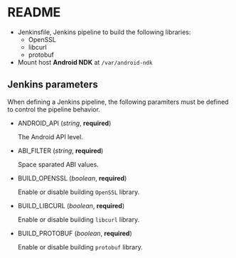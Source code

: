 # README

- Jenkinsfile, Jenkins pipeline to build the following libraries:
  - OpenSSL
  - libcurl
  - protobuf
- Mount host **Android NDK** at `/var/android-ndk`

## Jenkins parameters

When defining a Jenkins pipeline, the following paramiters must be
defined to control the pipeline behavior.

- ANDROID_API (*string*, **required**)

  The Android API level.
- ABI_FILTER (*string*, **required**)

  Space sparated ABI values.

- BUILD_OPENSSL (*boolean*, **required**)

  Enable or disable building `OpenSSL` library.

- BUILD_LIBCURL (*boolean*, **required**)

  Enable or disable building `libcurl` library.

- BUILD_PROTOBUF (*boolean*, **required**)

  Enable or disable building `protobuf` library.
